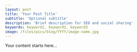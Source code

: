 ```yaml
---
layout: post
title: 'Your Post Title'
subtitle: 'Optional subtitle'
description: 'Brief description for SEO and social sharing'
keywords: keyword1, keyword2, keyword3
image: /files/pics/blog/YYYY/image-name.jpg
---
```


Your content starts here... 